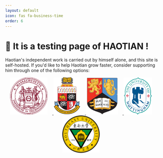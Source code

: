 ```yaml
---
layout: default
icon: fas fa-business-time
order: 6
---
```



# 🤝 It is a testing page of HAOTIAN !

Haotian's independent work is carried out by himself alone, and this site is self-hosted. If you'd like to help Haotian grow faster, consider supporting him through one of the following options:


<div style="text-align: center; width: 100%;">
<a href="/posts/03242024">
    <img src="/images/mit.webp" alt="MIT" style="width: auto; height: 120px; margin-right: 3%;" />
</a>
<a href="/posts/03182024">
    <img src="/images/UoW34.png" alt="MIT" style="width: auto; height: 120px; margin-right: 3%;" />
</a>
<a href="/posts/03112024">
    <img src="/images/UoB.png" alt="MIT" style="width: auto; height: 120px; margin-right: 3%;" />
</a>
<a href="/posts/03042024">
    <img src="/images/UoN.png" alt="MIT" style="width: auto; height: 120px; margin-right: 3%;" />
</a>
<a href="/posts/02262024">
    <img src="/images/SEU.png" alt="MIT" style="width: auto; height: 120px; margin-right: 3%;" />
</a>
</div>

